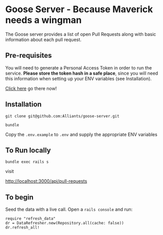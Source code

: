 # Goose Server - Because Maverick needs a wingman

The Goose server provides a list of open Pull Requests along with basic information about each pull request.

## Pre-requisites

You will need to generate a Personal Access Token in order to run the service.
**Please store the token hash in a safe place**, since you will need this information when setting up your ENV variables (see Installation).

[Click here](https://github.com/settings/tokens) go there now!

## Installation

`git clone git@github.com:Alliants/goose-server.git`

`bundle`

Copy the `.env.example` to `.env` and supply the appropriate ENV variables


## To Run locally

`bundle exec rails s`

visit

[http://localhost:3000/api/pull-requests](http://localhost:3000/api/pull-requests)

## To begin
Seed the data with a live call. Open a `rails console` and run:

    require "refresh_data"
    dr = DataRefresher.new(Repository.all(cache: false))
    dr.refresh_all!
